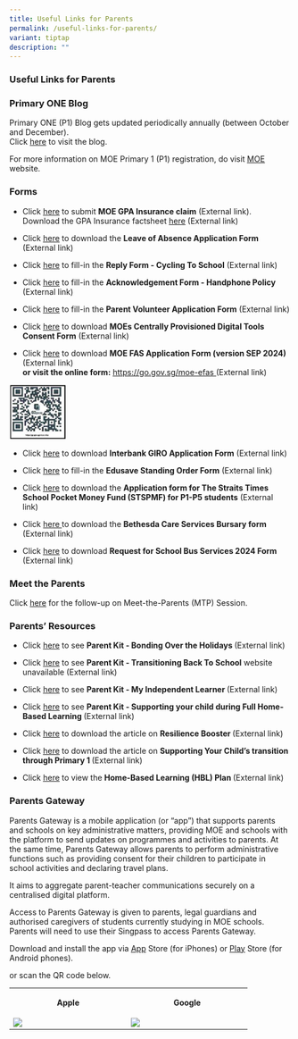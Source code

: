 ```yaml
---
title: Useful Links for Parents
permalink: /useful-links-for-parents/
variant: tiptap
description: ""
---
```

<h3>Useful Links for Parents</h3>
<h3>Primary ONE Blog</h3>
<p>Primary ONE (P1) Blog gets updated periodically annually (between October
and December).
<br>Click <a href="https://go.gov.sg/p12026" rel="noopener nofollow" target="_blank">here</a> to
visit the blog.</p>
<p>For more information on MOE Primary 1 (P1) registration, do visit <a href="https://www.moe.gov.sg/primary/p1-registration" rel="noopener noreferrer nofollow" target="_blank"><u>MOE</u></a> website.</p>
<h3>Forms</h3>
<ul data-tight="true" class="tight">
<li>
<p>Click <a href="https://www.income.com.sg/group-insurance-for-schools-and-centres-and-moe/group-personal-accident-for-students" rel="noopener noreferrer nofollow" target="_blank"><u>here</u></a> to
submit <strong>MOE GPA Insurance claim</strong> (External link).
<br>Download the GPA Insurance factsheet <a href="https://drive.google.com/file/d/15BmPwYLUb0FLrKBqdW8K3DaIIoS5-PMN/view" rel="noopener noreferrer nofollow" target="_blank"><u>here</u></a> (External
link)</p>
</li>
<li>
<p>Click <a href="https://drive.google.com/file/d/1_DbkIFVPBJmOoo_VIJqPULpBl8UvabJ5/view" rel="noopener noreferrer nofollow" target="_blank"><u>here</u></a> to
download the <strong>Leave of Absence Application Form</strong> (External
link)</p>
</li>
<li>
<p>Click <a href="https://form.gov.sg/676ad3505e9be3921c9bf3ca" rel="noopener noreferrer nofollow" target="_blank"><u>here</u></a> to
fill-in the <strong>Reply Form - Cycling To School</strong> (External link)</p>
</li>
<li>
<p>Click <a href="https://form.gov.sg/676ad64da980a6fd0fbbb2e6" rel="noopener noreferrer nofollow" target="_blank"><u>here</u></a> to
fill-in the <strong>Acknowledgement Form - Handphone Policy</strong> (External
link)</p>
</li>
<li>
<p>Click <a href="https://form.gov.sg/634f7b32d25d7f0012ff9f93" rel="noopener noreferrer nofollow" target="_blank"><u>here</u></a> to
fill-in the <strong>Parent Volunteer Application Form</strong> (External
link)</p>
</li>
<li>
<p>Click <a href="https://drive.google.com/file/d/10GgJYA4AzGqNVvSQou3ZM87Sx6qtNnyO/view" rel="noopener noreferrer nofollow" target="_blank"><u>here</u></a> to
download <strong>MOEs Centrally Provisioned Digital Tools Consent Form</strong> (External
link)</p>
</li>
<li>
<p>Click <a href="https://drive.google.com/file/d/1xaup4219rk_4jqUC2mvHbEeuSzAJ9Crs/view" rel="noopener noreferrer nofollow" target="_blank"><u>here</u></a> to
download <strong>MOE FAS Application Form (version SEP 2024)</strong> (External
link)
<br><strong>or visit the online form:</strong>  <a href="https://go.gov.sg/moe-efas" rel="noopener noreferrer nofollow" target="_blank"><u>https://go.gov.sg/moe-efas </u></a>(External
link)</p>
</li>
</ul>
<p></p>
<div class="isomer-image-wrapper">
<img style="width: 20%;" height="auto" width="100%" alt="" src="/images/Parent/Form/formsqr.png">
</div>
<ul data-tight="true" class="tight">
<li>
<p>Click <a href="https://drive.google.com/file/d/12WIOzG1t-JPlqZ_FaijGLMDXXw5nZqg-/view" rel="noopener noreferrer nofollow" target="_blank"><u>here</u></a> to
download <strong>Interbank GIRO Application Form</strong> (External link)</p>
</li>
<li>
<p>Click <a href="https://form.gov.sg/5be24a1bb3f842000fdc4e59" rel="noopener noreferrer nofollow" target="_blank"><u>here</u></a> to
fill-in the <strong>Edusave Standing Order Form</strong> (External link)</p>
</li>
<li>
<p>Click <a href="https://drive.google.com/file/d/1Y6OCXLT1Lc4L8Qc-OabU5TuZlyqOcOGD/" rel="noopener noreferrer nofollow" target="_blank"><u>here</u></a> to
download the <strong>Application form for The Straits Times School Pocket Money Fund (STSPMF) for P1-P5 students</strong> (External
link)</p>
</li>
<li>
<p>Click <a href="https://drive.google.com/file/d/1yFO4YFC450PxXFzJylTWP3EqdsZqIxYg/" rel="noopener noreferrer nofollow" target="_blank">here </a>to
download the <strong>Bethesda Care Services Bursary form </strong>(External
link)</p>
</li>
<li>
<p>Click <a href="https://drive.google.com/file/d/1i7yXNrN1sfoYQqXcCdGzzp3K0_R-_5fl/view" rel="noopener noreferrer nofollow" target="_blank"><u>here</u></a> to
download <strong>Request for School Bus Services 2024 Form</strong> (External
link)</p>
</li>
</ul>
<p></p>
<h3>Meet the Parents</h3>
<p>Click <a href="/meet-the-parent/" rel="noopener noreferrer nofollow" target="_blank">here</a> for
the follow-up on Meet-the-Parents (MTP) Session.</p>
<h3>Parents’ Resources</h3>
<ul data-tight="true" class="tight">
<li>
<p>Click <a href="https://drive.google.com/file/d/12pVg0HwNSMI-jdqQNSTgtY9OGheF2OeR/view" rel="noopener noreferrer nofollow" target="_blank"><u>here</u></a> to
see <strong>Parent Kit - Bonding Over the Holidays </strong>(External link)</p>
</li>
<li>
<p>Click <a href="https://drive.google.com/file/d/1UCQQikoJdhFp9VWNeROXcfQ213a0FwQN/view" rel="noopener noreferrer nofollow" target="_blank"><u>here</u></a> to
see <strong>Parent Kit - Transitioning Back To School</strong> website unavailable
(External link)</p>
</li>
<li>
<p>Click <a href="https://drive.google.com/file/d/1ZMWznOY0m5Ar8m5oSz4NpYQrqCLKf-HR/view" rel="noopener noreferrer nofollow" target="_blank"><u>here</u></a> to
see <strong>Parent Kit - My Independent Learner </strong>(External link)</p>
</li>
<li>
<p>Click <a href="https://drive.google.com/file/d/1cnZDqsxNentp3YNJ8tPYPmjuDRabN1cX/view" rel="noopener noreferrer nofollow" target="_blank"><u>here</u></a> to
see <strong>Parent Kit - Supporting your child during Full Home-Based Learning </strong>(External
link)</p>
</li>
<li>
<p>Click <a href="https://drive.google.com/file/d/18tS4tPtpYTzp9fPgIVgXQVppSOFDO7fF/view" rel="noopener noreferrer nofollow" target="_blank"><u>here</u></a> to
download the article on <strong>Resilience Booster </strong>(External link)</p>
</li>
<li>
<p>Click <a href="https://drive.google.com/file/d/1L37ZmTwsqySH_qNvY9GKZA9tE1Q5ure5/view" rel="noopener noreferrer nofollow" target="_blank"><u>here</u></a> to
download the article on <strong>Supporting Your Child’s transition through Primary 1 </strong>(External
link)</p>
</li>
<li>
<p>Click <a href="https://drive.google.com/drive/folders/1mddGVFroUXakO3qppZYGqqQ36gv_IShE" rel="noopener noreferrer nofollow" target="_blank"><u>here</u></a> to
view the <strong>Home-Based Learning (HBL) Plan </strong>(External link)</p>
</li>
</ul>
<h3>Parents Gateway</h3>
<p>Parents Gateway is a mobile application (or “app”) that supports parents
and schools on key administrative matters, providing MOE and schools with
the platform to send updates on programmes and activities to parents. At
the same time, Parents Gateway allows parents to perform administrative
functions such as providing consent for their children to participate in
school activities and declaring travel plans.</p>
<p>It aims to aggregate parent-teacher communications securely on a centralised
digital platform.</p>
<p>Access to Parents Gateway is given to parents, legal guardians and authorised
caregivers of students currently studying in MOE schools. Parents will
need to use their Singpass to access Parents Gateway.</p>
<p>Download and install the app via <a href="https://apps.apple.com/sg/app/parents-gateway/id1267198708?platform=iphone" rel="noopener noreferrer nofollow" target="_blank"><u>App</u></a> Store
(for iPhones) or <a href="https://play.google.com/store/apps/details?id=com.moe.pgp" rel="noopener noreferrer nofollow" target="_blank"><u>Play</u></a> Store
(for Android phones).</p>
<p>or scan the QR code below.</p>
<table style="minWidth: 50px">
<colgroup>
<col>
<col>
</colgroup>
<tbody>
<tr>
<th rowspan="1" colspan="1">
<p>Apple</p>
</th>
<th rowspan="1" colspan="1">
<p>Google</p>
</th>
</tr>
<tr>
<td rowspan="1" colspan="1">
<div class="isomer-image-wrapper">
<img style="box-sizing: inherit; font-family: Lato, sans-serif; max-width: 100%; height: auto; display: block; margin: auto; width: 196.797px;" height="auto" width="100%" src="https://www.changkatpri.moe.edu.sg/images/Parent/ParentGateway/qr-code-apple-PG.png">
</div>
</td>
<td rowspan="1" colspan="1">
<div class="isomer-image-wrapper">
<img style="box-sizing: inherit; font-family: Lato, sans-serif; max-width: 100%; height: auto; display: block; margin: auto; width: 201.859px;" height="auto" width="100%" src="https://www.changkatpri.moe.edu.sg/images/Parent/ParentGateway/qr-code-google-PG.png">
</div>
</td>
</tr>
</tbody>
</table>
<p></p>